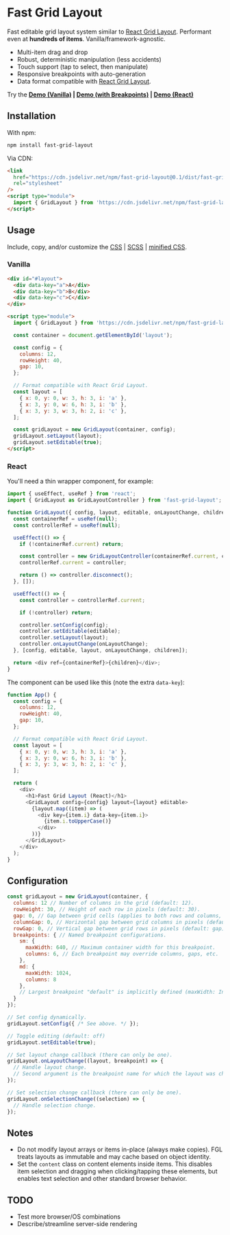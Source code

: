 # Fast Grid Layout

Fast editable grid layout system similar to
[React Grid Layout](https://github.com/react-grid-layout/react-grid-layout).
Performant even at **hundreds of items**. Vanilla/framework-agnostic.

- Multi-item drag and drop
- Robust, deterministic manipulation (less accidents)
- Touch support (tap to select, then manipulate)
- Responsive breakpoints with auto-generation
- Data format compatible with
  [React Grid Layout](https://github.com/react-grid-layout/react-grid-layout).

Try the **[Demo (Vanilla)](https://morris.github.io/fast-grid-layout/) |
[Demo (with Breakpoints)](https://morris.github.io/fast-grid-layout/react.html)
| [Demo (React)](https://morris.github.io/fast-grid-layout/react.html)**

## Installation

With npm:

```sh
npm install fast-grid-layout
```

Via CDN:

```html
<link
  href="https://cdn.jsdelivr.net/npm/fast-grid-layout@0.1/dist/fast-grid-layout.min.css"
  rel="stylesheet"
/>
<script type="module">
  import { GridLayout } from 'https://cdn.jsdelivr.net/npm/fast-grid-layout@0.1/dist/fast-grid-layout.min.js';
</script>
```

## Usage

Include, copy, and/or customize the [CSS](./dist/fast-grid-layout.css) |
[SCSS](./src/fast-grid-layout.scss) |
[minified CSS](./dist/fast-grid-layout.min.css).

### Vanilla

```html
<div id="#layout">
  <div data-key="a">A</div>
  <div data-key="b">B</div>
  <div data-key="c">C</div>
</div>

<script type="module">
  import { GridLayout } from 'https://cdn.jsdelivr.net/npm/fast-grid-layout@0.1/dist/fast-grid-layout.min.js';

  const container = document.getElementById('layout');

  const config = {
    columns: 12,
    rowHeight: 40,
    gap: 10,
  };

  // Format compatible with React Grid Layout.
  const layout = [
    { x: 0, y: 0, w: 3, h: 3, i: 'a' },
    { x: 3, y: 0, w: 6, h: 3, i: 'b' },
    { x: 3, y: 3, w: 3, h: 2, i: 'c' },
  ];

  const gridLayout = new GridLayout(container, config);
  gridLayout.setLayout(layout);
  gridLayout.setEditable(true);
</script>
```

### React

You'll need a thin wrapper component, for example:

```js
import { useEffect, useRef } from 'react';
import { GridLayout as GridLayoutController } from 'fast-grid-layout';

function GridLayout({ config, layout, editable, onLayoutChange, children }) {
  const containerRef = useRef(null);
  const controllerRef = useRef(null);

  useEffect(() => {
    if (!containerRef.current) return;

    const controller = new GridLayoutController(containerRef.current, config);
    controllerRef.current = controller;

    return () => controller.disconnect();
  }, []);

  useEffect(() => {
    const controller = controllerRef.current;

    if (!controller) return;

    controller.setConfig(config);
    controller.setEditable(editable);
    controller.setLayout(layout);
    controller.onLayoutChange(onLayoutChange);
  }, [config, editable, layout, onLayoutChange, children]);

  return <div ref={containerRef}>{children}</div>;
}
```

The component can be used like this (note the extra `data-key`):

```js
function App() {
  const config = {
    columns: 12,
    rowHeight: 40,
    gap: 10,
  };

  // Format compatible with React Grid Layout.
  const layout = [
    { x: 0, y: 0, w: 3, h: 3, i: 'a' },
    { x: 3, y: 0, w: 6, h: 3, i: 'b' },
    { x: 3, y: 3, w: 3, h: 2, i: 'c' },
  ];

  return (
    <div>
      <h1>Fast Grid Layout (React)</h1>
      <GridLayout config={config} layout={layout} editable>
        {layout.map((item) => (
          <div key={item.i} data-key={item.i}>
            {item.i.toUpperCase()}
          </div>
        ))}
      </GridLayout>
    </div>
  );
}
```

## Configuration

```js
const gridLayout = new GridLayout(container, {
  columns: 12 // Number of columns in the grid (default: 12).
  rowHeight: 30, // Height of each row in pixels (default: 30).
  gap: 0, // Gap between grid cells (applies to both rows and columns, default: 0).
  columnGap: 0, // Horizontal gap between grid columns in pixels (default: gap).
  rowGap: 0, // Vertical gap between grid rows in pixels (default: gap).
  breakpoints: { // Named breakpoint configurations.
    sm: {
      maxWidth: 640, // Maximum container width for this breakpoint.
      columns: 6, // Each breakpoint may override columns, gaps, etc.
    },
    md: {
      maxWidth: 1024,
      columns: 8
    },
    // Largest breakpoint "default" is implicitly defined (maxWidth: Infinity).
  }
});

// Set config dynamically.
gridLayout.setConfig({ /* See above. */ });

// Toggle editing (default: off)
gridLayout.setEditable(true);

// Set layout change callback (there can only be one).
gridLayout.onLayoutChange((layout, breakpoint) => {
  // Handle layout change.
  // Second argument is the breakpoint name for which the layout was changed.
});

// Set selection change callback (there can only be one).
gridLayout.onSelectionChange((selection) => {
  // Handle selection change.
});
```

## Notes

- Do not modify layout arrays or items in-place (always make copies). FGL treats
  layouts as immutable and may cache based on object identity.
- Set the `content` class on content elements inside items. This disables item
  selection and dragging when clicking/tapping these elements, but enables text
  selection and other standard browser behavior.

## TODO

- Test more browser/OS combinations
- Describe/streamline server-side rendering
